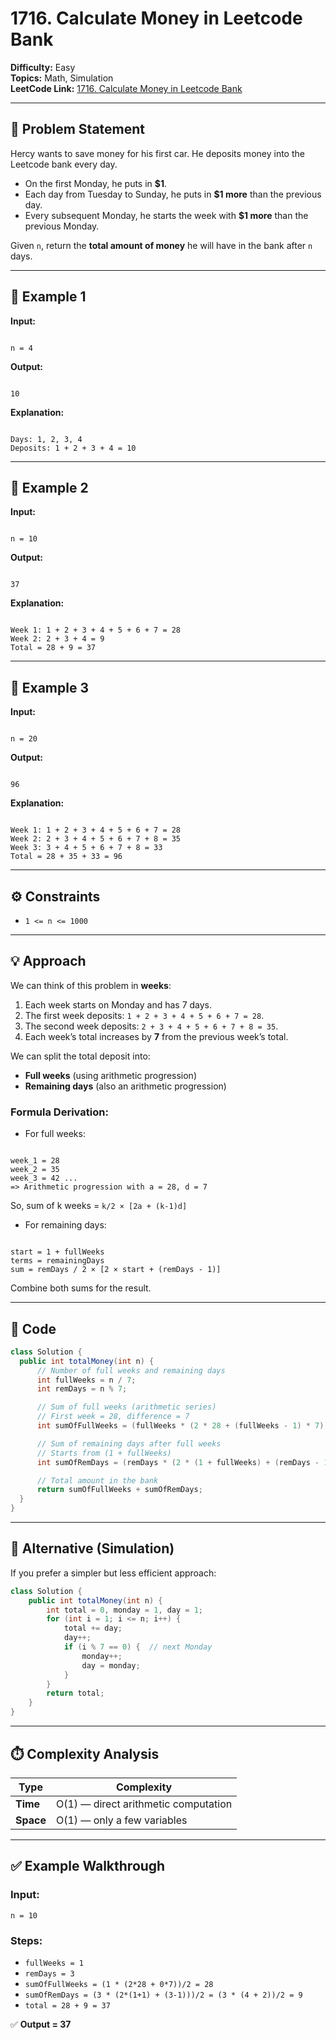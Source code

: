 # 1716. Calculate Money in Leetcode Bank

**Difficulty:** Easy  
**Topics:** Math, Simulation  
**LeetCode Link:** [1716. Calculate Money in Leetcode Bank](https://leetcode.com/problems/calculate-money-in-leetcode-bank/)

---

## 🧩 Problem Statement

Hercy wants to save money for his first car. He deposits money into the Leetcode bank every day.

- On the first Monday, he puts in **$1**.
- Each day from Tuesday to Sunday, he puts in **$1 more** than the previous day.
- Every subsequent Monday, he starts the week with **$1 more** than the previous Monday.

Given `n`, return the **total amount of money** he will have in the bank after `n` days.

---

## 🔹 Example 1

**Input:**

```

n = 4

```

**Output:**

```

10

```

**Explanation:**

```

Days: 1, 2, 3, 4
Deposits: 1 + 2 + 3 + 4 = 10

```

---

## 🔹 Example 2

**Input:**

```

n = 10

```

**Output:**

```

37

```

**Explanation:**

```

Week 1: 1 + 2 + 3 + 4 + 5 + 6 + 7 = 28
Week 2: 2 + 3 + 4 = 9
Total = 28 + 9 = 37

```

---

## 🔹 Example 3

**Input:**

```

n = 20

```

**Output:**

```

96

```

**Explanation:**

```

Week 1: 1 + 2 + 3 + 4 + 5 + 6 + 7 = 28
Week 2: 2 + 3 + 4 + 5 + 6 + 7 + 8 = 35
Week 3: 3 + 4 + 5 + 6 + 7 + 8 = 33
Total = 28 + 35 + 33 = 96

```

---

## ⚙️ Constraints

- `1 <= n <= 1000`

---

## 💡 Approach

We can think of this problem in **weeks**:

1. Each week starts on Monday and has 7 days.
2. The first week deposits: `1 + 2 + 3 + 4 + 5 + 6 + 7 = 28`.
3. The second week deposits: `2 + 3 + 4 + 5 + 6 + 7 + 8 = 35`.
4. Each week’s total increases by **7** from the previous week’s total.

We can split the total deposit into:

- **Full weeks** (using arithmetic progression)
- **Remaining days** (also an arithmetic progression)

### Formula Derivation:

- For full weeks:

```

week_1 = 28
week_2 = 35
week_3 = 42 ...
=> Arithmetic progression with a = 28, d = 7

```

So, sum of k weeks = `k/2 × [2a + (k-1)d]`

- For remaining days:

```

start = 1 + fullWeeks
terms = remainingDays
sum = remDays / 2 × [2 × start + (remDays - 1)]

```

Combine both sums for the result.

---

## 🧾 Code

```java
class Solution {
  public int totalMoney(int n) {
      // Number of full weeks and remaining days
      int fullWeeks = n / 7;
      int remDays = n % 7;

      // Sum of full weeks (arithmetic series)
      // First week = 28, difference = 7
      int sumOfFullWeeks = (fullWeeks * (2 * 28 + (fullWeeks - 1) * 7)) / 2;

      // Sum of remaining days after full weeks
      // Starts from (1 + fullWeeks)
      int sumOfRemDays = (remDays * (2 * (1 + fullWeeks) + (remDays - 1))) / 2;

      // Total amount in the bank
      return sumOfFullWeeks + sumOfRemDays;
  }
}
```

---

## 🧠 Alternative (Simulation)

If you prefer a simpler but less efficient approach:

```java
class Solution {
    public int totalMoney(int n) {
        int total = 0, monday = 1, day = 1;
        for (int i = 1; i <= n; i++) {
            total += day;
            day++;
            if (i % 7 == 0) {  // next Monday
                monday++;
                day = monday;
            }
        }
        return total;
    }
}
```

---

## ⏱️ Complexity Analysis

| Type      | Complexity                           |
| --------- | ------------------------------------ |
| **Time**  | O(1) — direct arithmetic computation |
| **Space** | O(1) — only a few variables          |

---

## ✅ Example Walkthrough

### Input:

```
n = 10
```

### Steps:

- `fullWeeks = 1`
- `remDays = 3`
- `sumOfFullWeeks = (1 * (2*28 + 0*7))/2 = 28`
- `sumOfRemDays = (3 * (2*(1+1) + (3-1)))/2 = (3 * (4 + 2))/2 = 9`
- `total = 28 + 9 = 37`

✅ **Output = 37**
